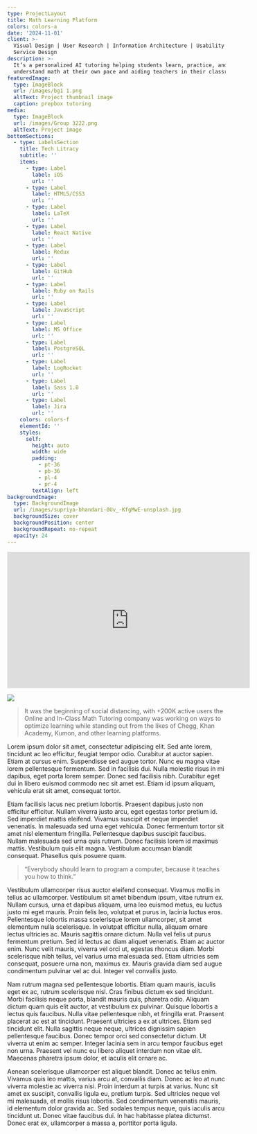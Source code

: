 ```yaml
---
type: ProjectLayout
title: Math Learning Platform
colors: colors-a
date: '2024-11-01'
client: >-
  Visual Design | User Research | Information Architecture | Usability Testing |
  Service Design 
description: >-
  It’s a personalized AI tutoring helping students learn, practice, and
  understand math at their own pace and aiding teachers in their classrooms.
featuredImage:
  type: ImageBlock
  url: /images/bg1 1.png
  altText: Project thumbnail image
  caption: prepbox tutoring
media:
  type: ImageBlock
  url: /images/Group 3222.png
  altText: Project image
bottomSections:
  - type: LabelsSection
    title: Tech Litracy
    subtitle: ''
    items:
      - type: Label
        label: iOS
        url: ''
      - type: Label
        label: HTML5/CSS3
        url: ''
      - type: Label
        label: LaTeX
        url: ''
      - type: Label
        label: React Native
        url: ''
      - type: Label
        label: Redux
        url: ''
      - type: Label
        label: GitHub
        url: ''
      - type: Label
        label: Ruby on Rails
        url: ''
      - type: Label
        label: JavaScript
        url: ''
      - type: Label
        label: MS Office
        url: ''
      - type: Label
        label: PostgreSQL
        url: ''
      - type: Label
        label: LogRocket
        url: ''
      - type: Label
        label: Sass 1.0
        url: ''
      - type: Label
        label: Jira
        url: ''
    colors: colors-f
    elementId: ''
    styles:
      self:
        height: auto
        width: wide
        padding:
          - pt-36
          - pb-36
          - pl-4
          - pr-4
        textAlign: left
backgroundImage:
  type: BackgroundImage
  url: /images/supriya-bhandari-0Uv_-KfgMwE-unsplash.jpg
  backgroundSize: cover
  backgroundPosition: center
  backgroundRepeat: no-repeat
  opacity: 24
---
```

<iframe width="560" height="315" src="https://www.youtube.com/embed/iC3cNlXBVZk?si=aQVshpQPR8qu41SP" title="YouTube video player" frameborder="0" allow="accelerometer; autoplay; clipboard-write; encrypted-media; gyroscope; picture-in-picture; web-share" referrerpolicy="strict-origin-when-cross-origin" allowfullscreen></iframe>

![](https://pbs.twimg.com/profile_banners/22151743/1453578438/1500x500)

> It was the beginning of social distancing, with +200K active users the Online and In-Class Math Tutoring company was working on ways to optimize learning while standing out from the likes of Chegg, Khan Academy, Kumon, and other learning platforms.

Lorem ipsum dolor sit amet, consectetur adipiscing elit. Sed ante lorem, tincidunt ac leo efficitur, feugiat tempor odio. Curabitur at auctor sapien. Etiam at cursus enim. Suspendisse sed augue tortor. Nunc eu magna vitae lorem pellentesque fermentum. Sed in facilisis dui. Nulla molestie risus in mi dapibus, eget porta lorem semper. Donec sed facilisis nibh. Curabitur eget dui in libero euismod commodo nec sit amet est. Etiam id ipsum aliquam, vehicula erat sit amet, consequat tortor.

Etiam facilisis lacus nec pretium lobortis. Praesent dapibus justo non efficitur efficitur. Nullam viverra justo arcu, eget egestas tortor pretium id. Sed imperdiet mattis eleifend. Vivamus suscipit et neque imperdiet venenatis. In malesuada sed urna eget vehicula. Donec fermentum tortor sit amet nisl elementum fringilla. Pellentesque dapibus suscipit faucibus. Nullam malesuada sed urna quis rutrum. Donec facilisis lorem id maximus mattis. Vestibulum quis elit magna. Vestibulum accumsan blandit consequat. Phasellus quis posuere quam.

> “Everybody should learn to program a computer, because it teaches you how to think.”

Vestibulum ullamcorper risus auctor eleifend consequat. Vivamus mollis in tellus ac ullamcorper. Vestibulum sit amet bibendum ipsum, vitae rutrum ex. Nullam cursus, urna et dapibus aliquam, urna leo euismod metus, eu luctus justo mi eget mauris. Proin felis leo, volutpat et purus in, lacinia luctus eros. Pellentesque lobortis massa scelerisque lorem ullamcorper, sit amet elementum nulla scelerisque. In volutpat efficitur nulla, aliquam ornare lectus ultricies ac. Mauris sagittis ornare dictum. Nulla vel felis ut purus fermentum pretium. Sed id lectus ac diam aliquet venenatis. Etiam ac auctor enim. Nunc velit mauris, viverra vel orci ut, egestas rhoncus diam. Morbi scelerisque nibh tellus, vel varius urna malesuada sed. Etiam ultricies sem consequat, posuere urna non, maximus ex. Mauris gravida diam sed augue condimentum pulvinar vel ac dui. Integer vel convallis justo.

Nam rutrum magna sed pellentesque lobortis. Etiam quam mauris, iaculis eget ex ac, rutrum scelerisque nisl. Cras finibus dictum ex sed tincidunt. Morbi facilisis neque porta, blandit mauris quis, pharetra odio. Aliquam dictum quam quis elit auctor, at vestibulum ex pulvinar. Quisque lobortis a lectus quis faucibus. Nulla vitae pellentesque nibh, et fringilla erat. Praesent placerat ac est at tincidunt. Praesent ultricies a ex at ultrices. Etiam sed tincidunt elit. Nulla sagittis neque neque, ultrices dignissim sapien pellentesque faucibus. Donec tempor orci sed consectetur dictum. Ut viverra ut enim ac semper. Integer lacinia sem in arcu tempor faucibus eget non urna. Praesent vel nunc eu libero aliquet interdum non vitae elit. Maecenas pharetra ipsum dolor, et iaculis elit ornare ac.

Aenean scelerisque ullamcorper est aliquet blandit. Donec ac tellus enim. Vivamus quis leo mattis, varius arcu at, convallis diam. Donec ac leo at nunc viverra molestie ac viverra nisi. Proin interdum at turpis at varius. Nunc sit amet ex suscipit, convallis ligula eu, pretium turpis. Sed ultricies neque vel mi malesuada, et mollis risus lobortis. Sed condimentum venenatis mauris, id elementum dolor gravida ac. Sed sodales tempus neque, quis iaculis arcu tincidunt ut. Donec vitae faucibus dui. In hac habitasse platea dictumst. Donec erat ex, ullamcorper a massa a, porttitor porta ligula.
